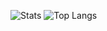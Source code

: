 ![Stats](https://github-readme-stats.vercel.app/api?username=baton96&show_icons=true&theme=github_dark&include_all_commits=true&hide_border=true)
![Top Langs](https://github-readme-stats.vercel.app/api/top-langs/?username=baton96&hide=jupyter%20notebook,c%23&theme=github_dark&layout=compact&hide_border=true)
<!--
**baton96/baton96** is a ✨ _special_ ✨ repository because its `README.md` (this file) appears on your GitHub profile.

Here are some ideas to get you started:

- 🔭 I’m currently working on ...
- 🌱 I’m currently learning ...
- 👯 I’m looking to collaborate on ...
- 🤔 I’m looking for help with ...
- 💬 Ask me about ...
- 📫 How to reach me: ...
- 😄 Pronouns: ...
- ⚡ Fun fact: ...
-->
